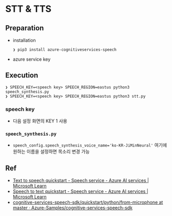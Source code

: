 # STT & TTS

## Preparation
* installation

  ```
  ❯ pip3 install azure-cognitiveservices-speech
  ```
* azure service key

## Execution

```
❯ SPEECH_KEY=<speech key> SPEECH_REGION=eastus python3 speech_synthesis.py
❯ SPEECH_KEY=<speech key> SPEECH_REGION=eastus python3 stt.py
```

### speech key
* 다음 설정 화면의 KEY 1 사용

### `speech_synthesis.py`
* `speech_config.speech_synthesis_voice_name='ko-KR-JiMinNeural'` 여기에 원하는 이름을 설정하면 목소리 변경 가능

## Ref
* [Text to speech quickstart - Speech service - Azure AI services | Microsoft Learn](https://learn.microsoft.com/en-us/azure/ai-services/speech-service/get-started-text-to-speech)
* [Speech to text quickstart - Speech service - Azure AI services | Microsoft Learn](https://learn.microsoft.com/en-us/azure/ai-services/speech-service/get-started-speech-to-text)
* [cognitive-services-speech-sdk/quickstart/python/from-microphone at master · Azure-Samples/cognitive-services-speech-sdk](https://github.com/Azure-Samples/cognitive-services-speech-sdk/tree/master/quickstart/python/from-microphone)
